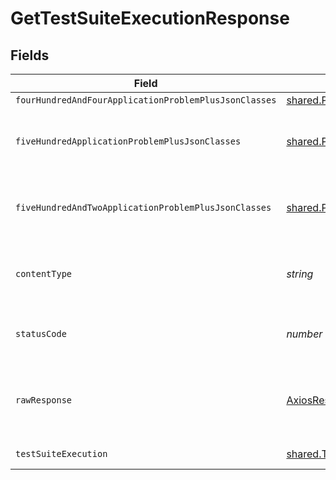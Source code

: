 # GetTestSuiteExecutionResponse


## Fields

| Field                                                                         | Type                                                                          | Required                                                                      | Description                                                                   |
| ----------------------------------------------------------------------------- | ----------------------------------------------------------------------------- | ----------------------------------------------------------------------------- | ----------------------------------------------------------------------------- |
| `fourHundredAndFourApplicationProblemPlusJsonClasses`                         | [shared.Problem](../../../sdk/models/shared/problem.md)[]                     | :heavy_minus_sign:                                                            | test not found                                                                |
| `fiveHundredApplicationProblemPlusJsonClasses`                                | [shared.Problem](../../../sdk/models/shared/problem.md)[]                     | :heavy_minus_sign:                                                            | problem with getting test suite executions from storage                       |
| `fiveHundredAndTwoApplicationProblemPlusJsonClasses`                          | [shared.Problem](../../../sdk/models/shared/problem.md)[]                     | :heavy_minus_sign:                                                            | problem with communicating with Kubernetes cluster                            |
| `contentType`                                                                 | *string*                                                                      | :heavy_check_mark:                                                            | HTTP response content type for this operation                                 |
| `statusCode`                                                                  | *number*                                                                      | :heavy_check_mark:                                                            | HTTP response status code for this operation                                  |
| `rawResponse`                                                                 | [AxiosResponse](https://axios-http.com/docs/res_schema)                       | :heavy_minus_sign:                                                            | Raw HTTP response; suitable for custom response parsing                       |
| `testSuiteExecution`                                                          | [shared.TestSuiteExecution](../../../sdk/models/shared/testsuiteexecution.md) | :heavy_minus_sign:                                                            | successful operation                                                          |